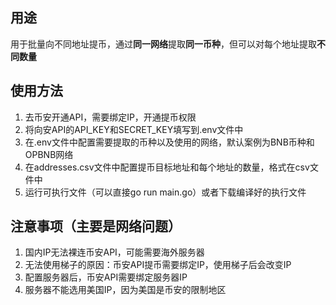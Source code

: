## 用途
用于批量向不同地址提币，通过**同一网络**提取**同一币种**，但可以对每个地址提取**不同数量**

## 使用方法
1. 去币安开通API，需要绑定IP，开通提币权限
2. 将向安API的API_KEY和SECRET_KEY填写到.env文件中
3. 在.env文件中配置需要提取的币种以及使用的网络，默认案例为BNB币种和OPBNB网络
4. 在addresses.csv文件中配置提币目标地址和每个地址的数量，格式在csv文件中
5. 运行可执行文件（可以直接go run main.go）或者下载编译好的执行文件

## 注意事项（主要是网络问题）
1. 国内IP无法裸连币安API，可能需要海外服务器
2. 无法使用梯子的原因：币安API提币需要绑定IP，使用梯子后会改变IP
3. 配置服务器后，币安API需要绑定服务器IP
4. 服务器不能选用美国IP，因为美国是币安的限制地区